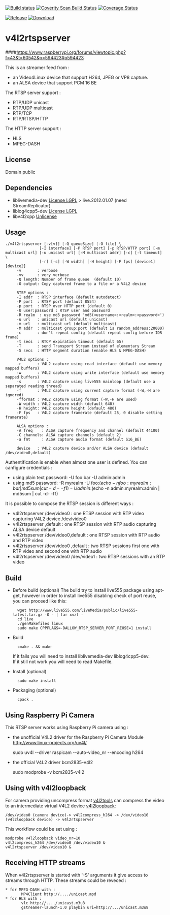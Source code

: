 [![Build status](https://travis-ci.org/mpromonet/v4l2rtspserver.png)](https://travis-ci.org/mpromonet/v4l2rtspserver)
[![Coverity Scan Build Status](https://scan.coverity.com/projects/4644/badge.svg)](https://scan.coverity.com/projects/4644)
[![Coverage Status](https://coveralls.io/repos/github/mpromonet/v4l2rtspserver/badge.svg?branch=master)](https://coveralls.io/github/mpromonet/v4l2rtspserver?branch=master)

[![Release](https://img.shields.io/github/release/mpromonet/v4l2rtspserver.svg)](https://github.com/mpromonet/v4l2rtspserver/releases/latest)
[![Download](https://img.shields.io/github/downloads/mpromonet/v4l2rtspserver/total.svg)](https://github.com/mpromonet/v4l2rtspserver/releases/latest)


v4l2rtspserver
====================
####https://www.raspberrypi.org/forums/viewtopic.php?f=43&t=60542&p=594423#p594423

This is an streamer feed from :
 - an Video4Linux device that support H264, JPEG or VP8 capture.
 - an ALSA device that support PCM 16 BE
 
The RTSP server support :
- RTP/UDP unicast
- RTP/UDP multicast
- RTP/TCP
- RTP/RTSP/HTTP

The HTTP server support :
- HLS
- MPEG-DASH

License
------------
Domain public 

Dependencies
------------
 - liblivemedia-dev [License LGPL](http://www.live555.com/liveMedia/) > live.2012.01.07 (need StreamReplicator)
 - liblog4cpp5-dev  [License LGPL](http://log4cpp.sourceforge.net/#license)
 - libv4l2cpp [Unlicense](https://github.com/mpromonet/libv4l2cpp/blob/master/LICENSE)

Usage
-----
	./v4l2rtspserver [-v[v]] [-Q queueSize] [-O file] \
			       [-I interface] [-P RTSP port] [-p RTSP/HTTP port] [-m multicast url] [-u unicast url] [-M multicast addr] [-c] [-t timeout] \
			       [-r] [-s] [-W width] [-H height] [-F fps] [device1] [device2]
		 -v       : verbose
		 -vv      : very verbose
		 -Q length: Number of frame queue  (default 10)
		 -O output: Copy captured frame to a file or a V4L2 device
		 
		 RTSP options :
		 -I addr  : RTSP interface (default autodetect)
		 -P port  : RTSP port (default 8554)
		 -p port  : RTSP over HTTP port (default 0)
		 -U user:password : RTSP user and password
		 -R realm  : use md5 password 'md5(<username>:<realm>:<password>')
		 -u url   : unicast url (default unicast)
		 -m url   : multicast url (default multicast)
		 -M addr  : multicast group:port (default is random_address:20000)
		 -c       : don't repeat config (default repeat config before IDR frame)
		 -t secs  : RTCP expiration timeout (default 65)
		 -T       : send Transport Stream instead of elementary Stream
		 -S secs  : HTTP segment duration (enable HLS & MPEG-DASH)
		 
		 V4L2 options :
		 -r       : V4L2 capture using read interface (default use memory mapped buffers)
		 -w       : V4L2 capture using write interface (default use memory mapped buffers)
		 -s       : V4L2 capture using live555 mainloop (default use a separated reading thread)
		 -f       : V4L2 capture using current capture format (-W,-H are ignored)
		 -fformat : V4L2 capture using format (-W,-H are used)
		 -W width : V4L2 capture width (default 640)
		 -H height: V4L2 capture height (default 480)
		 -F fps   : V4L2 capture framerate (default 25, 0 disable setting framerate)
		 
		 ALSA options :
		 -A freq    : ALSA capture frequency and channel (default 44100)
		 -C channels: ALSA capture channels (default 2)
		 -a fmt     : ALSA capture audio format (default S16_BE)
		 
		 device   : V4L2 capture device and/or ALSA device (default /dev/video0,default)

Authentification is enable when almost one user is defined. You can canfigure credentials :
 * using plain text password: -U foo:bar -U admin:admin
 * using md5 password: -R myrealm -U foo:$(echo -n foo:myrealm:bar | md5sum | cut -d- -f1) -U admin:$(echo -n admin:myrealm:admin | md5sum | cut -d- -f1)

It is possible to compose the RTSP session is different ways :
 * v4l2rtspserver /dev/video0              : one RTSP session with RTP video capturing V4L2 device /dev/video0
 * v4l2rtspserver ,default                 : one RTSP session with RTP audio capturing ALSA device default
 * v4l2rtspserver /dev/video0,default      : one RTSP session with RTP audio and RTP video
 * v4l2rtspserver /dev/video0 ,default     : two RTSP sessions first one with RTP video and second one with RTP audio
 * v4l2rtspserver /dev/video0 /dev/video1  : two RTSP sessions with an RTP video

Build
------- 
- Before build (optional)
	The build try to install live555 package using apt-get, however in order to install live555 disabling check of port reuse, you can proceed like this:

		wget http://www.live555.com/liveMedia/public/live555-latest.tar.gz -O - | tar xvzf -
		cd live
		./genMakefiles linux
		sudo make CPPFLAGS=-DALLOW_RTSP_SERVER_PORT_REUSE=1 install

- Build  

		cmake . && make

	If it fails you will need to install liblivemedia-dev liblog4cpp5-dev.  
	If it still not work you will need to read Makefile.  

- Install (optional) 

		sudo make install

- Packaging  (optional)

		cpack .

Using Raspberry Pi Camera
------------------------- 
This RTSP server works using Raspberry Pi camera using :
- the unofficial V4L2 driver for the Raspberry Pi Camera Module http://www.linux-projects.org/uv4l/

	sudo uv4l --driver raspicam --auto-video_nr --encoding h264
- the official V4L2 driver bcm2835-v4l2

	sudo modprobe -v bcm2835-v4l2

Using with v4l2loopback
----------------------- 
For camera providing uncompress format [v4l2tools](https://github.com/mpromonet/v4l2tools) can compress the video to an intermediate virtual V4L2 device [v4l2loopback](https://github.com/umlaeute/v4l2loopback):

	/dev/video0 (camera device)-> v4l2compress_h264 -> /dev/video10 (v4l2loopback device) -> v4l2rtspserver

This workflow could be set using :

	modprobe v4l2loopback video_nr=10
	v4l2compress_h264 /dev/video0 /dev/video10 &
	v4l2rtspserver /dev/video10 &


Receiving HTTP streams
-----------------------
When v4l2rtspserver is started with '-S' arguments it give access to streams through HTTP. These streams could be reveced :

	* for MPEG-DASH with :   
           MP4Client http://..../unicast.mpd   
	* for HLS with :  
           vlc http://..../unicast.m3u8  
           gstreamer-launch-1.0 playbin uri=http://.../unicast.m3u8  

